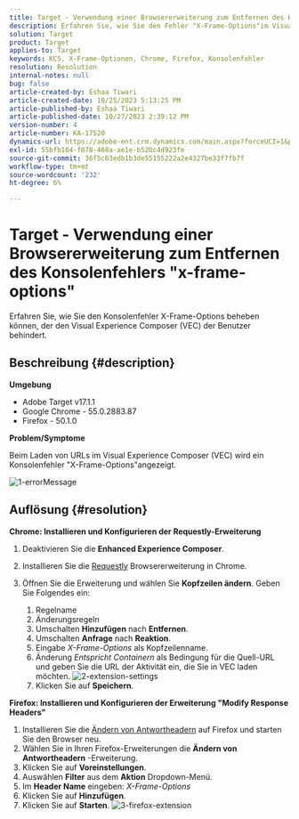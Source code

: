 ```yaml
---
title: Target - Verwendung einer Browsererweiterung zum Entfernen des Konsolenfehlers "x-frame-options"
description: Erfahren Sie, wie Sie den Fehler "X-Frame-Options"im Visual Experience Composer (VEC) beheben und so ein reibungsloses Laden der URL für die nahtlose Inhaltsintegration sicherstellen.
solution: Target
product: Target
applies-to: Target
keywords: KCS, X-Frame-Optionen, Chrome, Firefox, Konsolenfehler
resolution: Resolution
internal-notes: null
bug: false
article-created-by: Eshaa Tiwari
article-created-date: 10/25/2023 5:13:25 PM
article-published-by: Eshaa Tiwari
article-published-date: 10/27/2023 2:39:12 PM
version-number: 4
article-number: KA-17520
dynamics-url: https://adobe-ent.crm.dynamics.com/main.aspx?forceUCI=1&pagetype=entityrecord&etn=knowledgearticle&id=d11f76cc-5973-ee11-9ae7-6045bd0063aa
exl-id: 55bfb104-f078-468a-ae1e-b520c4d923fe
source-git-commit: 36f5c63edb1b3de55155222a2e4327be33f7fb7f
workflow-type: tm+mt
source-wordcount: '232'
ht-degree: 6%

---
```


# Target - Verwendung einer Browsererweiterung zum Entfernen des Konsolenfehlers &quot;x-frame-options&quot;


Erfahren Sie, wie Sie den Konsolenfehler X-Frame-Options beheben können, der den Visual Experience Composer (VEC) der Benutzer behindert.

## Beschreibung {#description}


<b>Umgebung</b>

- Adobe Target v17.1.1
- Google Chrome - 55.0.2883.87
- Firefox - 50.1.0


<b>Problem/Symptome</b>

Beim Laden von URLs im Visual Experience Composer (VEC) wird ein Konsolenfehler &quot;X-Frame-Options&quot;angezeigt.

![1-errorMessage](https://helpx.adobe.com/content/dam/help/en/target/kb/how-to-use-a-browser-extension-to-remove-x-frame-options-console/jcr%3acontent/main-pars/image/1-errormessage.jpg "1-errorMessage")


## Auflösung {#resolution}


<b>Chrome: Installieren und Konfigurieren der Requestly-Erweiterung</b>

1. Deaktivieren Sie die <b>Enhanced Experience Composer</b>.
2. Installieren Sie die [Requestly](https://chrome.google.com/webstore/detail/requestly/mdnleldcmiljblolnjhpnblkcekpdkpa?hl=en) Browsererweiterung in Chrome.
3. Öffnen Sie die Erweiterung und wählen Sie <b>Kopfzeilen ändern</b>. Geben Sie Folgendes ein:

   1. Regelname
   2. Änderungsregeln
   3. Umschalten <b>Hinzufügen</b> nach <b>Entfernen</b>.
   4. Umschalten <b>Anfrage</b> nach <b>Reaktion</b>.
   5. Eingabe *X-Frame-Options* als Kopfzeilenname.
   6. Änderung *Entspricht Containern* als Bedingung für die Quell-URL und geben Sie die URL der Aktivität ein, die Sie in VEC laden möchten.
      ![2-extension-settings](https://helpx.adobe.com/content/dam/help/en/target/kb/how-to-use-a-browser-extension-to-remove-x-frame-options-console/jcr%3acontent/main-pars/procedure/proc_par/step_2/step_par/image/2-extension-settings.png "2-extension-settings")
   7. Klicken Sie auf <b>Speichern</b>.


<b>Firefox: Installieren und Konfigurieren der Erweiterung &quot;Modify Response Headers&quot;</b>

1. Installieren Sie die [Ändern von Antwortheadern](https://addons.mozilla.org/en-US/firefox/addon/modheader-firefox/) auf Firefox und starten Sie den Browser neu.
2. Wählen Sie in Ihren Firefox-Erweiterungen die <b>Ändern von Antwortheadern</b> -Erweiterung.
3. Klicken Sie auf <b>Voreinstellungen</b>.
4. Auswählen <b>Filter</b> aus dem <b>Aktion</b> Dropdown-Menü.
5. Im <b>Header Name</b> eingeben: *X-Frame-Options*
6. Klicken Sie auf <b>Hinzufügen</b>.
7. Klicken Sie auf <b>Starten</b>.
   ![3-firefox-extension](https://helpx.adobe.com/content/dam/help/en/target/kb/how-to-use-a-browser-extension-to-remove-x-frame-options-console/jcr%3acontent/main-pars/procedure_1532616470/proc_par/step_1817832849/step_par/image/3-firefox-extension.png "3-firefox-extension")
